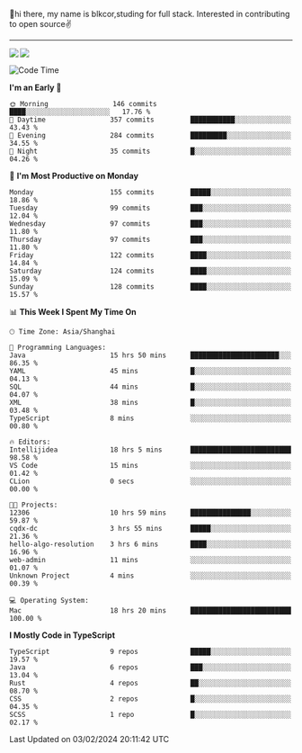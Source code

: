 👋hi there, my name is blkcor,studing for full stack.
Interested in contributing to open source✌️

<hr/>

![](https://github-readme-stats.vercel.app/api?username=blkcor)
<a href="https://github.com/blkcor/github-readme-stats">
    <img align="left" src="https://github-readme-stats.vercel.app/api/top-langs/?username=blkcor&hide=jupyter%20notebook,shaderlab,tex,c%23&langs_count=9" />
</a>


<!--START_SECTION:waka-->
![Code Time](http://img.shields.io/badge/Code%20Time-892%20hrs%2030%20mins-blue)

**I'm an Early 🐤** 

```text
🌞 Morning                146 commits         ████░░░░░░░░░░░░░░░░░░░░░   17.76 % 
🌆 Daytime                357 commits         ███████████░░░░░░░░░░░░░░   43.43 % 
🌃 Evening                284 commits         █████████░░░░░░░░░░░░░░░░   34.55 % 
🌙 Night                  35 commits          █░░░░░░░░░░░░░░░░░░░░░░░░   04.26 % 
```
📅 **I'm Most Productive on Monday** 

```text
Monday                   155 commits         █████░░░░░░░░░░░░░░░░░░░░   18.86 % 
Tuesday                  99 commits          ███░░░░░░░░░░░░░░░░░░░░░░   12.04 % 
Wednesday                97 commits          ███░░░░░░░░░░░░░░░░░░░░░░   11.80 % 
Thursday                 97 commits          ███░░░░░░░░░░░░░░░░░░░░░░   11.80 % 
Friday                   122 commits         ████░░░░░░░░░░░░░░░░░░░░░   14.84 % 
Saturday                 124 commits         ████░░░░░░░░░░░░░░░░░░░░░   15.09 % 
Sunday                   128 commits         ████░░░░░░░░░░░░░░░░░░░░░   15.57 % 
```


📊 **This Week I Spent My Time On** 

```text
🕑︎ Time Zone: Asia/Shanghai

💬 Programming Languages: 
Java                     15 hrs 50 mins      ██████████████████████░░░   86.35 % 
YAML                     45 mins             █░░░░░░░░░░░░░░░░░░░░░░░░   04.13 % 
SQL                      44 mins             █░░░░░░░░░░░░░░░░░░░░░░░░   04.07 % 
XML                      38 mins             █░░░░░░░░░░░░░░░░░░░░░░░░   03.48 % 
TypeScript               8 mins              ░░░░░░░░░░░░░░░░░░░░░░░░░   00.80 % 

🔥 Editors: 
Intellijidea             18 hrs 5 mins       █████████████████████████   98.58 % 
VS Code                  15 mins             ░░░░░░░░░░░░░░░░░░░░░░░░░   01.42 % 
CLion                    0 secs              ░░░░░░░░░░░░░░░░░░░░░░░░░   00.00 % 

🐱‍💻 Projects: 
12306                    10 hrs 59 mins      ███████████████░░░░░░░░░░   59.87 % 
cqdx-dc                  3 hrs 55 mins       █████░░░░░░░░░░░░░░░░░░░░   21.36 % 
hello-algo-resolution    3 hrs 6 mins        ████░░░░░░░░░░░░░░░░░░░░░   16.96 % 
web-admin                11 mins             ░░░░░░░░░░░░░░░░░░░░░░░░░   01.07 % 
Unknown Project          4 mins              ░░░░░░░░░░░░░░░░░░░░░░░░░   00.39 % 

💻 Operating System: 
Mac                      18 hrs 20 mins      █████████████████████████   100.00 % 
```

**I Mostly Code in TypeScript** 

```text
TypeScript               9 repos             █████░░░░░░░░░░░░░░░░░░░░   19.57 % 
Java                     6 repos             ███░░░░░░░░░░░░░░░░░░░░░░   13.04 % 
Rust                     4 repos             ██░░░░░░░░░░░░░░░░░░░░░░░   08.70 % 
CSS                      2 repos             █░░░░░░░░░░░░░░░░░░░░░░░░   04.35 % 
SCSS                     1 repo              █░░░░░░░░░░░░░░░░░░░░░░░░   02.17 % 
```




 Last Updated on 03/02/2024 20:11:42 UTC
<!--END_SECTION:waka-->


